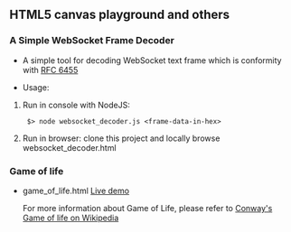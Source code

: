 ## HTML5 canvas playground and others ##

### A Simple WebSocket Frame Decoder ###

* A simple tool for decoding WebSocket text frame which is conformity with [RFC 6455](http://tools.ietf.org/html/rfc6455)

* Usage:

1. Run in console with NodeJS:
    
        $> node websocket_decoder.js <frame-data-in-hex>

2. Run in browser: clone this project and locally browse websocket_decoder.html

### Game of life ###

* game_of_life.html [Live demo](http://dwi2.com/canvas_exp/index.html)
    
    For more information about Game of Life, please refer to [Conway's Game of life on Wikipedia](http://en.wikipedia.org/wiki/Conway's_Game_of_Life)
    
